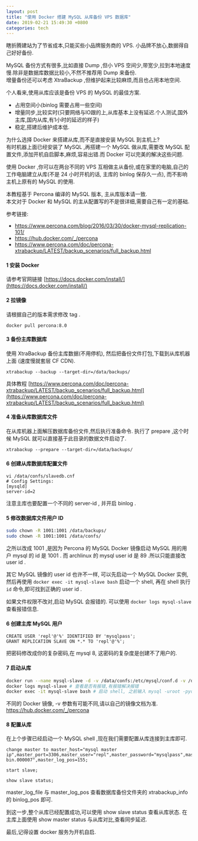 ```yaml
---
layout: post
title: "使用 Docker 搭建 MySQL 从库备份 VPS 数据库"
date: 2019-02-21 15:49:30 +0800
categories: tech
---
```


瞎折腾建站为了节省成本,只能买些小品牌服务商的 VPS. 小品牌不放心,数据得自己好好备份.

MySQL 备份方式有很多,比如直接 Dump ,但小 VPS 空间少,带宽少,拉到本地速度慢.除非是数据库数据比较小,不然不推荐用 Dump 来备份.  
增量备份还可以考虑 XtraBackup ,但维护起来比较麻烦,而且也占用本地空间.

个人看来,使用从库应该是备份 VPS 的 MySQL 的最佳方案.

* 占用空间小(binlog 需要占用一些空间)
* 增量同步,比较实时(只要网络与IO跟的上,从库基本上没有延迟.个人测试,国外主库,国内从库,有1小时的延迟的样子)
* 稳定,搭建后维护成本低.

为什么选择 Docker 来搭建从库,而不是直接安装 MySQL 到主机上?  
有时机器上面已经安装了 MySQL ,再搭建一个 MySQL 做从库,需要改 MySQL 配置文件,添加开机自启脚本,麻烦,容易出错.而 Docker 可以完美的解决这些问题.

使用 Docker ,你可以在两台不同的 VPS 互相做主从备份,或在家里的电脑,自己的工作电脑建立从库(不是 24 小时开机的话, 主库的 binlog 保存久一点), 而不影响主机上原有的 MySQL 的使用.

本教程基于 Percona 编译的 MySQL 版本, 主从库版本请一致.  
本文对于 Docker 和 MySQL 的主从配置写的不是很详细,需要自己有一定的基础.

参考链接:

* https://www.percona.com/blog/2016/03/30/docker-mysql-replication-101/
* https://hub.docker.com/_/percona
* https://www.percona.com/doc/percona-xtrabackup/LATEST/backup_scenarios/full_backup.html

#### 1 安装 Docker

请参考官网链接 [https://docs.docker.com/install/](https://docs.docker.com/install/)

#### 2 拉镜像

请根据自己的版本需求修改 tag .

`docker pull percona:8.0`

#### 3 备份主库数据库

使用 XtraBackup 备份主库数据(不用停机), 然后把备份文件打包,下载到从库机器上面 (速度慢就套层 CF CDN).

`xtrabackup --backup --target-dir=/data/backups/`

具体教程 [https://www.percona.com/doc/percona-xtrabackup/LATEST/backup_scenarios/full_backup.html](https://www.percona.com/doc/percona-xtrabackup/LATEST/backup_scenarios/full_backup.html)

#### 4 准备从库数据库文件

在从库机器上面解压数据库备份文件,然后执行准备命令. 执行了 prepare ,这个时候 MySQL 就可以直接基于此目录的数据文件启动了.

`xtrabackup --prepare --target-dir=/data/backups/`

#### 6 创建从库数据库配置文件

```text
vi /data/confs/slavedb.cnf
# Config Settings:
[mysqld]
server-id=2
```

注意主库也要配置一个不同的 server-id , 并开启 binlog .

#### 5 修改数据库文件用户 ID

```sh
sudo chown -R 1001:1001 /data/backups/
sudo chown -R 1001:1001 /data/confs/
```

之所以改成 1001 ,是因为 Percona 的 MySQL Docker 镜像启动 MySQL 用的用户 mysql 的 id 是 1001 . 而 archlinux 的 mysql user id 是 89 .所以只能直接改 user id .

其它 MySQL 镜像的 user id 也许不一样, 可以先启动一个 MySQL Docker 实例,然后再使用 `docker exec -it mysql-slave bash` 启动一个 shell, 再在 shell 执行 `id` 命令,即可找到正确的 user id .

如果文件权限不改对,启动 MySQL 会报错的. 可以使用 `docker logs mysql-slave` 查看报错信息.


#### 6 创建主库 MySQL 用户

```
CREATE USER 'repl'@'%' IDENTIFIED BY 'mysqlpass';
GRANT REPLICATION SLAVE ON *.* TO 'repl'@'%';
```

把密码修改成你的复杂密码,在 mysql 8, 这密码的复杂度是创建不了用户的.


#### 7 启动从库

```sh
docker run --name mysql-slave -d -v /data/confs:/etc/mysql/conf.d -v /data/backups:/var/lib/mysql -e MYSQL_ROOT_PASSWORD='your_master_root_password' -d percona:8.0
docker logs mysql-slave # 查看是否有报错,有报错解决报错
docker exec -it mysql-slave bash # 启动 shell, 之前输入 mysql -uroot -pyour_master_root_password 连接 mysql 进行管理.
```

不同的 Docker 镜像, -v 参数有可能不同,请以自己的镜像文档为准.  https://hub.docker.com/_/percona

#### 8 配置从库

在上个步骤已经启动一个 MySQL shell ,现在我们需要配置从库连接到主库即可.

```text
change master to master_host="mysql master ip",master_port=3306,master_user="repl",master_password="mysqlpass",master_log_file="mysql-bin.000007",master_log_pos=155;

start slave;

show slave status;
```

master_log_file 与 master_log_pos 查看数据库备份文件夹的 xtrabackup_info 的 binlog_pos 即可.

到这一步,整个从库已经配置成功,可以使用 show slave status 查看从库状态. 在主库上面使用 show master status 与从库对比,查看同步延迟.

最后,记得设置 docker 服务为开机自启.
